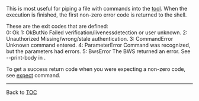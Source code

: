 This is most useful for piping a file with commands into the [tool](./tool.md). When the
execution is finished, the first non-zero error code is returned to the shell.

These are the exit codes that are defined:  
0: Ok
1: OkButNo          Failed verification/livenessdetection or user unknown.
2: Unauthorized     Missing/wrong/stale authentication.
3: CommandError     Unknown command entered.
4: ParameterError   Command was recognized, but the parameters had errors.
5: BwsError         The BWS returned an error. See --print-body in <help tool>.

To get a success return code when you were expecting a non-zero code, see
[expect](./expect.md) command.

---

Back to [TOC](./toc.md)